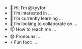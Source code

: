- 👋 Hi, I’m @kyyfor
- 👀 I’m interested in ...
- 🌱 I’m currently learning ...
- 💞️ I’m looking to collaborate on ...
- 📫 How to reach me ...
- 😄 Pronouns: ...
- ⚡ Fun fact: ...

<!---
kyyfor/kyyfor is a ✨ special ✨ repository because its `README.md` (this file) appears on your GitHub profile.
You can click the Preview link to take a look at your changes.
--->
